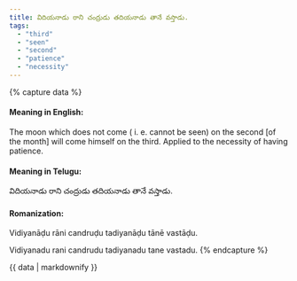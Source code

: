 ```yaml
---
title: విదియనాడు రాని చంద్రుడు తదియనాడు తానే వస్తాడు.
tags:
  - "third"
  - "seen"
  - "second"
  - "patience"
  - "necessity"
---
```


{% capture data %}
#### Meaning in English:
The moon which does not come ( i. e. cannot be seen) on the second [of the month] will come himself on the third.
Applied to the necessity of having patience.

#### Meaning in Telugu:
విదియనాడు రాని చంద్రుడు తదియనాడు తానే వస్తాడు.

#### Romanization:
Vidiyanāḍu rāni candruḍu tadiyanāḍu tānē vastāḍu.

Vidiyanadu rani candrudu tadiyanadu tane vastadu.
{% endcapture %}

{{ data | markdownify }}

